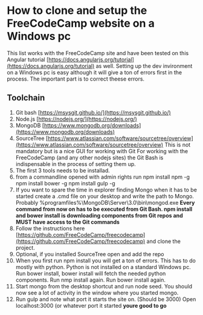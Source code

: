# How to clone and setup the FreeCodeCamp website on a Windows pc
This list works with the FreeCodeCamp site and have been tested on this Angular tutorial [https://docs.angularjs.org/tutorial](https://docs.angularjs.org/tutorial) as well. Setting up the dev invironment on a Windows pc is easy although it will give a ton of errors first in the process. The important part is to correct theese errors.
## Toolchain
1. Git bash [https://msysgit.github.io/](https://msysgit.github.io/)
2. Node.js [https://nodejs.org/](https://nodejs.org/)
3. MongoDB [https://www.mongodb.org/downloads](https://www.mongodb.org/downloads)
4. SourceTree [https://www.atlassian.com/software/sourcetree/overview](https://www.atlassian.com/software/sourcetree/overview) This is not mandatory but is a nice GUI for working with Git
For working with the FreeCodeCamp (and any other nodejs sites) the Git Bash is indispensable in the process of setting them up.
1. The first 3 tools needs to be installad.
2. from a commandline opened with admin rights run 
npm install npm -g
npm install bower -g
npm install gulp -g
3. If you want to spare the time in explorer finding Mongo when it has to be started create a .cmd file on your desktop and write the path to Mongo. Probably  %programfiles%\MongoDB\Server\3.0\bin\mongod.exe
**Every command from now on has to be executed from Git Bash. npm install and bower install is downloading components from Git repos and MUST have access to the Git commands**
4. Follow the instructions here [https://github.com/FreeCodeCamp/freecodecamp](https://github.com/FreeCodeCamp/freecodecamp) and clone the project.
5. Optional, if you installed SourceTree open and add the repo
6. When you first run npm install you will get a ton of errors. This has to do mostly with python. Python is not installed on a standard Windows pc. Run bower install, bower install will fetch the needed python components. Run nmp install again. Run bower install again.
7. Start mongo from the desktop shortcut and run node seed. You should now see a lot of activity in the window where you started mongo.
8. Run gulp and note what port it starts the site on. (Should be 3000) Open localhost:3000 (or whatever port it started
**youre good to go**
